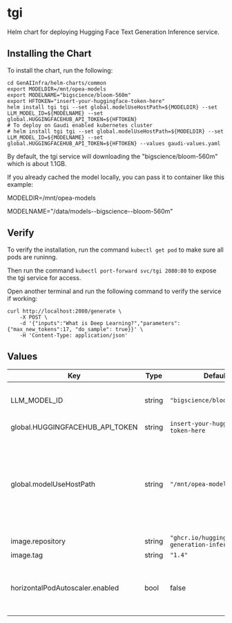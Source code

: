 # tgi

Helm chart for deploying Hugging Face Text Generation Inference service.

## Installing the Chart

To install the chart, run the following:

```console
cd GenAIInfra/helm-charts/common
export MODELDIR=/mnt/opea-models
export MODELNAME="bigscience/bloom-560m"
export HFTOKEN="insert-your-huggingface-token-here"
helm install tgi tgi --set global.modelUseHostPath=${MODELDIR} --set LLM_MODEL_ID=${MODELNAME} --set global.HUGGINGFACEHUB_API_TOKEN=${HFTOKEN}
# To deploy on Gaudi enabled kubernetes cluster
# helm install tgi tgi --set global.modelUseHostPath=${MODELDIR} --set LLM_MODEL_ID=${MODELNAME} --set global.HUGGINGFACEHUB_API_TOKEN=${HFTOKEN} --values gaudi-values.yaml
```

By default, the tgi service will downloading the "bigscience/bloom-560m" which is about 1.1GB.

If you already cached the model locally, you can pass it to container like this example:

MODELDIR=/mnt/opea-models

MODELNAME="/data/models--bigscience--bloom-560m"

## Verify

To verify the installation, run the command `kubectl get pod` to make sure all pods are runinng.

Then run the command `kubectl port-forward svc/tgi 2080:80` to expose the tgi service for access.

Open another terminal and run the following command to verify the service if working:

```console
curl http://localhost:2080/generate \
    -X POST \
    -d '{"inputs":"What is Deep Learning?","parameters":{"max_new_tokens":17, "do_sample": true}}' \
    -H 'Content-Type: application/json'
```

## Values

| Key                             | Type   | Default                                           | Description                                                                                                                                                                                                           |
| ------------------------------- | ------ | ------------------------------------------------- | --------------------------------------------------------------------------------------------------------------------------------------------------------------------------------------------------------------------- |
| LLM_MODEL_ID                    | string | `"bigscience/bloom-560m"`                         | Models id from https://huggingface.co/, or predownloaded model directory                                                                                                                                              |
| global.HUGGINGFACEHUB_API_TOKEN | string | `insert-your-huggingface-token-here`              | Hugging Face API token                                                                                                                                                                                                |
| global.modelUseHostPath         | string | `"/mnt/opea-models"`                              | Cached models directory, tgi will not download if the model is cached here. The host path "modelUseHostPath" will be mounted to container as /data directory. Set this to null/empty will force it to download model. |
| image.repository                | string | `"ghcr.io/huggingface/text-generation-inference"` |                                                                                                                                                                                                                       |
| image.tag                       | string | `"1.4"`                                           |                                                                                                                                                                                                                       |
| horizontalPodAutoscaler.enabled | bool   | false                                             | Enable HPA autoscaling for the service deployment based on metrics it provides. See [HPA section](../../HPA.md) before enabling!                                                                                      |

